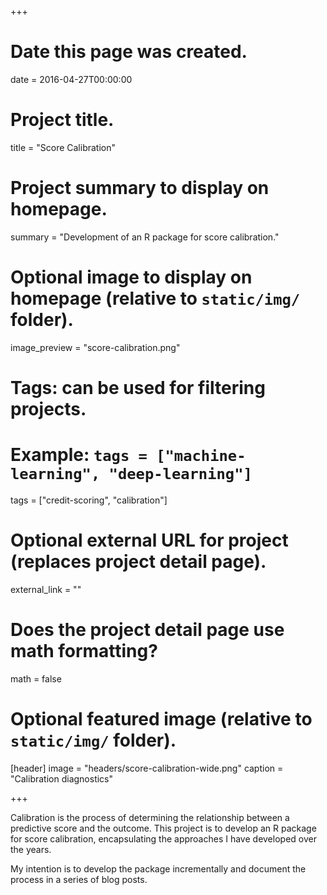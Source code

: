 +++
# Date this page was created.
date = 2016-04-27T00:00:00

# Project title.
title = "Score Calibration"

# Project summary to display on homepage.
summary = "Development of an R package for score calibration."

# Optional image to display on homepage (relative to `static/img/` folder).
image_preview = "score-calibration.png"

# Tags: can be used for filtering projects.
# Example: `tags = ["machine-learning", "deep-learning"]`
tags = ["credit-scoring", "calibration"]

# Optional external URL for project (replaces project detail page).
external_link = ""

# Does the project detail page use math formatting?
math = false

# Optional featured image (relative to `static/img/` folder).
[header]
image = "headers/score-calibration-wide.png"
caption = "Calibration diagnostics"

+++

Calibration is the process of determining the relationship between a predictive score and the outcome.
This project is to develop an R package for score calibration,
encapsulating the approaches I have developed over the years.

My intention is to develop the package incrementally
and document the process in a series of blog posts.

